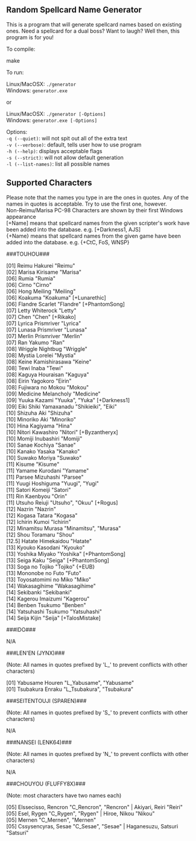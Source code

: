 ## Random Spellcard Name Generator ##
This is a program that will generate spellcard names based on existing ones. Need a spellcard for a dual boss? Want to laugh? Well then, this program is for you!

To compile:

make

To run:

Linux/MacOSX: <code>./generator </code><br>
Windows: <code>generator.exe </code>

or

Linux/MacOSX: <code>./generator [-Options] </code><br>
Windows: <code>generator.exe [-Options] </code>

Options:<br>
<code>-q (--quiet)</code>: will not spit out all of the extra text<br>
<code>-v (--verbose)</code>: default, tells user how to use program<br>
<code>-h (--help)</code>: displays acceptable flags<br>
<code>-s (--strict)</code>: will not allow default generation<br>
<code>-l (--list-names)</code>: list all possible names

## Supported Characters ##

Please note that the names you type in are the ones in quotes. Any of the names in quotes is acceptable. Try to use the first one, however.<br>
Non-Reimu/Marisa PC-98 Characters are shown by their first Windows appearance<br>
[+Name] means that spellcard names from the given scripter's work have been added into the database. e.g. [+Darkness1, AJS]<br>
{+Name} means that spellcard names from the given game have been added into the database. e.g. {+CtC, FoS, WNSP}

###TOUHOU###

[01] Reimu Hakurei "Reimu"						<br>
[02] Marisa Kirisame "Marisa"						<br>
[06] Rumia "Rumia"							<br>
[06] Cirno "Cirno"							<br>
[06] Hong Meiling "Meiling"						<br>
[06] Koakuma "Koakuma" [+Lunarethic]					<br>
[06] Flandre Scarlet "Flandre" [+PhantomSong]				<br>
[07] Letty Whiterock "Letty"						<br>
[07] Chen "Chen" [+Rikako]						<br>
[07] Lyrica Prismriver "Lyrica"						<br>
[07] Lunasa Prismriver "Lunasa"						<br>
[07] Merlin Prismriver "Merlin"						<br>
[07] Ran Yakumo "Ran"							<br>
[08] Wriggle Nightbug "Wriggle"						<br>
[08] Mystia Lorelei "Mystia"						<br>
[08] Keine Kamishirasawa "Keine"					<br>
[08] Tewi Inaba "Tewi"							<br>
[08] Kaguya Houraisan "Kaguya"						<br>
[08] Eirin Yagokoro "Eirin"						<br>
[08] Fujiwara no Mokou "Mokou"						<br>
[09] Medicine Melancholy "Medicine"					<br>
[09] Yuuka Kazami "Yuuka", "Yuka" [+Darkness1]				<br>
[09] Eiki Shiki Yamaxanadu "Shikieiki", "Eiki" 				<br>
[10] Shizuha Aki "Shizuha"						<br>
[10] Minoriko Aki "Minoriko"						<br>
[10] Hina Kagiyama "Hina"						<br>
[10] Nitori Kawashiro "Nitori" [+Byzantheryx]				<br>
[10] Momiji Inubashiri "Momiji"						<br>
[10] Sanae Kochiya "Sanae"						<br>
[10] Kanako Yasaka "Kanako"						<br>
[10] Suwako Moriya "Suwako"						<br>
[11] Kisume "Kisume"							<br>
[11] Yamame Kurodani "Yamame"						<br>
[11] Parsee Mizuhashi "Parsee"						<br>
[11] Yuugi Hoshiguma "Yuugi", "Yugi"					<br>
[11] Satori Komeiji "Satori"						<br>
[11] Rin Kaenbyou "Orin"						<br>
[11] Utsuho Reiuji "Utsuho", "Okuu" [+Rogus]				<br>
[12] Nazrin "Nazrin"							<br>
[12] Kogasa Tatara "Kogasa"						<br>
[12] Ichirin Kumoi "Ichirin"						<br>
[12] Minamitsu Murasa "Minamitsu", "Murasa"				<br>
[12] Shou Toramaru "Shou"						<br>
[12.5] Hatate Himekaidou "Hatate"					<br>
[13] Kyouko Kasodani "Kyouko"						<br>
[13] Yoshika Miyako "Yoshika" [+PhantomSong]				<br>
[13] Seiga Kaku "Seiga" [+PhantomSong]					<br>
[13] Soga no Tojiko "Tojiko" {+EUB}					<br>
[13] Mononobe no Futo "Futo" 						<br>
[13] Toyosatomimi no Miko "Miko" 					<br>
[14] Wakasagihime "Wakasagihime"					<br>
[14] Sekibanki "Sekibanki"						<br>
[14] Kagerou Imaizumi "Kagerou"						<br>
[14] Benben Tsukumo "Benben"						<br>
[14] Yatsuhashi Tsukumo "Yatsuhashi"					<br>
[14] Seija Kijin "Seija" [+TalosMistake]				<br>

###IDO###

N/A

###LEN'EN (JYNX)###

(Note: All names in quotes prefixed by 'L_' to prevent conflicts with other characters)

[01] Yabusame Houren "L_Yabusame", "Yabusame"				<br>
[01] Tsubakura Enraku "L_Tsubakura", "Tsubakura"			<br>

###SEITENTOUJI (SPAREN)###

(Note: All names in quotes prefixed by 'S_' to prevent conflicts with other characters)

N/A

###NANSEI (LENK64)###

(Note: All names in quotes prefixed by 'N_' to prevent conflicts with other characters)

N/A

###CHOUYOU (FLUFFY8X)###

(Note: most characters have two names each)

[05] Elssecisso, Rencron "C_Rencron", "Rencron" | Akiyari, Reiri "Reiri"	<br>
[05] Esel, Rygen "C_Rygen", "Rygen" | Hiroe, Nikou "Nikou"			<br>
[05] Mernen "C_Mernen", "Mernen"						<br>
[05] Cssysencyras, Sesae "C_Sesae", "Sesae" | Haganesuzu, Satsuri "Satsuri"	<br>
